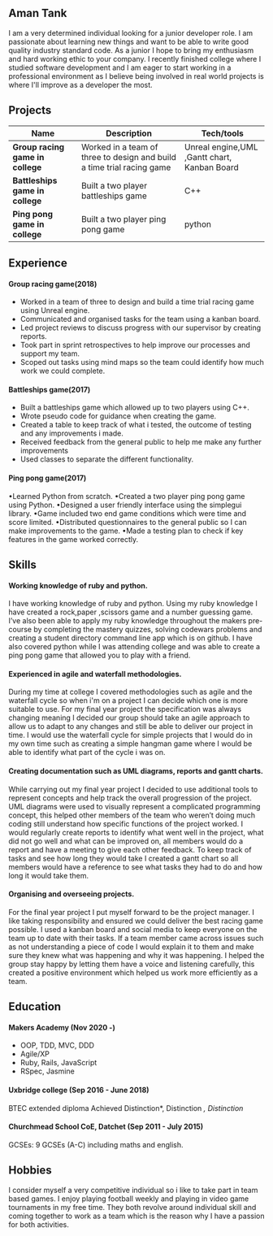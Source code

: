 ## Aman Tank

I am a very determined individual looking for a junior developer role. I am passionate about learning new things and want to be able to write good quality industry standard code.  As a junior I hope to bring my enthusiasm and hard working ethic to your company. I recently finished college where I studied software development and I am eager to start working in a professional environment as I believe being involved in real world projects is where I'll improve as a developer the most. 

## Projects

| Name                         | Description       | Tech/tools        |
| ---------------------------- | ----------------- | ----------------- |
| **Group racing game in college**            | Worked in a team of three to design and build a time trial racing game | Unreal engine,UML ,Gantt chart, Kanban Board |
| **Battleships game in college** | Built a two player battleships game | C++ |   
|**Ping pong game in college**| Built a two player ping pong game | python | 

## Experience

#### Group racing game(2018)					
* Worked in a team of three to design and build a time trial racing game using Unreal engine. 
* Communicated and organised tasks for the team using a kanban board. 
* Led project reviews to discuss  progress with our supervisor by creating reports. 
* Took part in sprint retrospectives to help improve our processes and support my team. 
* Scoped out tasks using mind maps so the team could identify how much work we could complete. 

#### Battleships game(2017)				
* Built a battleships game which allowed up to two players using C++. 
* Wrote pseudo code for guidance when creating the game. 
* Created a table to keep track of what i tested, the outcome of testing and any improvements i made. 
* Received feedback from the general public to help me make any further improvements
* Used classes to separate the different functionality. 

#### Ping pong game(2017)				
•Learned Python from scratch. 
•Created a two player ping pong game using Python. 
•Designed a user friendly interface using the simplegui library.
•Game included two end game conditions which were time and score limited.
•Distributed questionnaires to the general public so I can make improvements to the game. 
•Made a testing plan to check if key features in the game worked correctly.

## Skills

#### Working knowledge of ruby and python. 

I have working knowledge of ruby and python. Using my ruby knowledge I have created a rock,paper ,scissors game and a number guessing game. I’ve also been able to apply my ruby knowledge throughout the makers pre-course by completing the mastery quizzes, solving codewars problems and creating a student directory command line app which is on github. I have also covered python while I was attending college and was able to create a ping pong game that allowed you to play with a friend. 

#### Experienced in agile and waterfall methodologies. 

During my time at college I covered methodologies such as agile and the waterfall cycle so when i'm on a project I can decide which one is more suitable to use.  For my final year project the specification was always changing meaning I decided our group should take an agile approach to allow us to adapt to any changes and still be able to deliver our project in time. I would use the waterfall cycle for simple projects that I would do in my own time such as creating a simple hangman game where I would be able to identify what part of the cycle i was on. 

#### Creating documentation such as UML diagrams, reports and gantt charts.

While carrying out my final year project I decided to use additional tools to represent concepts and help track the overall progression of the project. UML diagrams were used to visually represent a complicated programming concept, this helped other members of the team who weren’t doing much coding still understand how specific functions of the project worked. I would regularly create reports to identify what went well in the project, what did not go well and what can be improved on, all members would do a report and have a meeting to give each other feedback. To keep track of tasks and see how long they would take I created a gantt chart so all members would have a reference to see what tasks they had to do and how long it would take them. 

#### Organising and overseeing projects.

For the final year project I put myself forward to be the project manager. I like taking responsibility and ensured we could deliver the best racing game possible. I used a kanban board and social media to keep everyone on the team up to date with their tasks. If a team member came across issues such as not understanding a piece of code I would explain it to them and make sure they knew what was happening and why it was happening. I helped the group stay happy by letting them have a voice and listening carefully, this created a positive environment which helped us work more efficiently as a team. 

## Education

#### Makers Academy (Nov 2020 -)

- OOP, TDD, MVC, DDD
- Agile/XP
- Ruby, Rails, JavaScript
- RSpec, Jasmine

#### Uxbridge college							(Sep  2016 - June 2018)

BTEC extended diploma 
Achieved Distinction*, Distinction *, Distinction*

#### Churchmead School CoE, Datchet					(Sep 2011 - July  2015)						
GCSEs: 9 GCSEs (A-C) including maths and english.

## Hobbies

I consider myself a very competitive individual so i like to take part in team based games. I enjoy playing football weekly and playing in video game tournaments in my free time. They both revolve around individual skill and coming together to work as a team which is the reason why I have a passion for both activities. 
